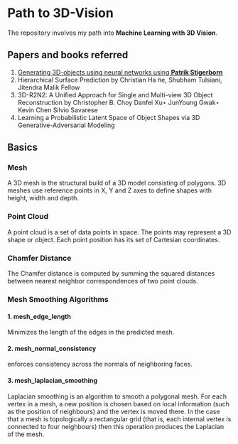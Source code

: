 # Path to 3D-Vision
The repository involves my path into **Machine Learning with 3D Vision**.
## Papers and books referred
1. [Generating 3D-objects using neural networks using **Patrik Stigerborn**](https://www.diva-portal.org/smash/get/diva2:1218064/FULLTEXT01.pdf)
2. Hierarchical Surface Prediction by Christian Ha ̈ne, Shubham Tulsiani, Jitendra Malik Fellow
3. 3D-R2N2: A Unified Approach for Single and Multi-view 3D Object Reconstruction by Christopher B. Choy Danfei Xu⋆ JunYoung Gwak⋆ Kevin Chen Silvio Savarese
4. Learning a Probabilistic Latent Space of Object Shapes via 3D Generative-Adversarial Modeling
## Basics
### Mesh
A 3D mesh is the structural build of a 3D model consisting of polygons. 3D meshes use reference points in X, Y and Z axes to define shapes with height, width and depth.
### Point Cloud
A point cloud is a set of data points in space. The points may represent a 3D shape or object. Each point position has its set of Cartesian coordinates. 

### Chamfer Distance
The Chamfer distance is computed by summing the squared distances between nearest neighbor correspondences of two point clouds.

### Mesh Smoothing Algorithms
#### 1. mesh_edge_length
Minimizes the length of the edges in the predicted mesh.
#### 2. mesh_normal_consistency
enforces consistency across the normals of neighboring faces.
#### 3. mesh_laplacian_smoothing
Laplacian smoothing is an algorithm to smooth a polygonal mesh. For each vertex in a mesh, a new position is chosen based on local information (such as the position of neighbours) and the vertex is moved there. In the case that a mesh is topologically a rectangular grid (that is, each internal vertex is connected to four neighbours) then this operation produces the Laplacian of the mesh.
